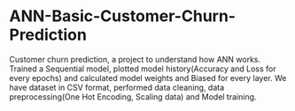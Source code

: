# ANN-Basic-Customer-Churn-Prediction
Customer churn prediction, a project to understand how ANN works. Trained a Sequential model, plotted model history(Accuracy and Loss for every epochs) and calculated model weights and Biased for every layer.
We have dataset in CSV format, performed data cleaning, data preprocessing(One Hot Encoding, Scaling data) and Model training.
